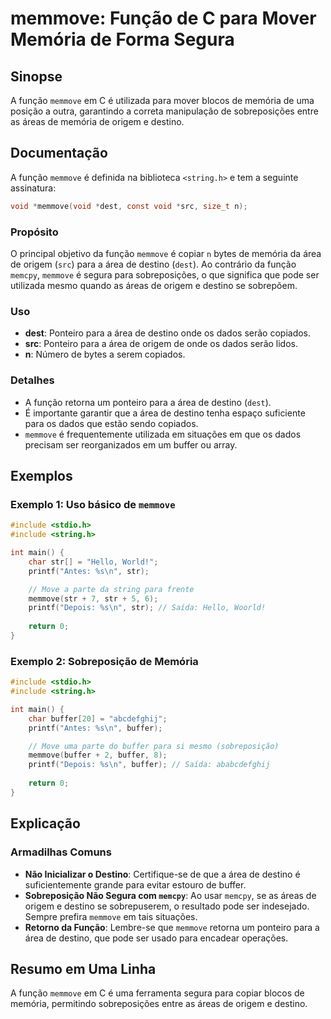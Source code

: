 <!--
Meta Description: # memmove: Função de C para Mover Memória de Forma Segura ## Sinopse A função `memmove` em C é utilizada para mover blocos de memória de uma posição a...
Meta Keywords: para, memmove, destino, função, área
-->

# memmove: Função de C para Mover Memória de Forma Segura

## Sinopse
A função `memmove` em C é utilizada para mover blocos de memória de uma posição a outra, garantindo a correta manipulação de sobreposições entre as áreas de memória de origem e destino.

## Documentação
A função `memmove` é definida na biblioteca `<string.h>` e tem a seguinte assinatura:

```c
void *memmove(void *dest, const void *src, size_t n);
```

### Propósito
O principal objetivo da função `memmove` é copiar `n` bytes de memória da área de origem (`src`) para a área de destino (`dest`). Ao contrário da função `memcpy`, `memmove` é segura para sobreposições, o que significa que pode ser utilizada mesmo quando as áreas de origem e destino se sobrepõem.

### Uso
- **dest**: Ponteiro para a área de destino onde os dados serão copiados.
- **src**: Ponteiro para a área de origem de onde os dados serão lidos.
- **n**: Número de bytes a serem copiados.

### Detalhes
- A função retorna um ponteiro para a área de destino (`dest`).
- É importante garantir que a área de destino tenha espaço suficiente para os dados que estão sendo copiados.
- `memmove` é frequentemente utilizada em situações em que os dados precisam ser reorganizados em um buffer ou array.

## Exemplos

### Exemplo 1: Uso básico de `memmove`

```c
#include <stdio.h>
#include <string.h>

int main() {
    char str[] = "Hello, World!";
    printf("Antes: %s\n", str);

    // Move a parte da string para frente
    memmove(str + 7, str + 5, 6);
    printf("Depois: %s\n", str); // Saída: Hello, Woorld!
    
    return 0;
}
```

### Exemplo 2: Sobreposição de Memória

```c
#include <stdio.h>
#include <string.h>

int main() {
    char buffer[20] = "abcdefghij";
    printf("Antes: %s\n", buffer);

    // Move uma parte do buffer para si mesmo (sobreposição)
    memmove(buffer + 2, buffer, 8);
    printf("Depois: %s\n", buffer); // Saída: ababcdefghij
    
    return 0;
}
```

## Explicação
### Armadilhas Comuns
- **Não Inicializar o Destino**: Certifique-se de que a área de destino é suficientemente grande para evitar estouro de buffer.
- **Sobreposição Não Segura com `memcpy`**: Ao usar `memcpy`, se as áreas de origem e destino se sobrepuserem, o resultado pode ser indesejado. Sempre prefira `memmove` em tais situações.
- **Retorno da Função**: Lembre-se que `memmove` retorna um ponteiro para a área de destino, que pode ser usado para encadear operações.

## Resumo em Uma Linha
A função `memmove` em C é uma ferramenta segura para copiar blocos de memória, permitindo sobreposições entre as áreas de origem e destino.